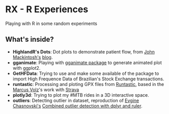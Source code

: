 # RX - R Experiences

Playing with R in some random experiments

## What's inside?

 - **HighlandR's Dots**: Dot plots to demonstrate patient flow, from [John Mackintosh's](https://johnmackintosh.com/2017-12-21-flow/) [blog](https://twitter.com/HighlandDataSci).
 - **gganimate**: Playing with [gganimate package](https://github.com/dgrtwo/gganimate) to generate animated plot with ggplot2.
 - **GetHFData**: Trying to use and make some available of the package to import High Frequence Data of Brazilian's Stock Exchange transactions.
 - **runtastic**: Processing and ploting GPX files from [Runtastic](http://www.runtastic.com), based in the [Marcus Volz](https://twitter.com/mgvolz)'s work with [Strava](https://github.com/marcusvolz/strava)
  - **plotly3d**: Trying to plot my #MTB rides in a 3D interactive space.
  - **outliers**: Detecting outlier in dataset, reproduction of [Evgine Chasnovski's](https://twitter.com/echasnovski/) [Combined outlier detection with dplyr and ruler](http://www.questionflow.org/2017/12/26/combined-outlier-detection-with-dplyr-and-ruler/).